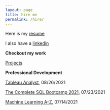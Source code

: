 ```yaml
---
layout: page
title: hire me
permalink: /hire/
---
```


Here is my [resume](noah-ledbetter-resume.pdf)

I also have a [linkedin](https://www.linkedin.com/in/noahledbetter/)


**Checkout my work**

[Projects](/projects/)

**Professional Development**

[Tableau Analyst](https://www.credly.com/badges/e0a43c54-e592-4519-9daf-942026ad7748/public_url), 08/26/2021

[The Complete SQL Bootcamp 2021](https://www.udemy.com/certificate/UC-968068a2-8de3-4998-8d54-c069cb1de1b8/), 07/23/2021

[Machine Learning A-Z](https://www.udemy.com/certificate/UC-87947919-0492-42e7-9779-84ead3d82bc1/), 07/14/2021

